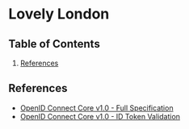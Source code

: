 # Lovely London

## Table of Contents
1. [References](#references)

## References
- [OpenID Connect Core v1.0 - Full Specification](https://openid.net/specs/openid-connect-core-1_0.html)
- [OpenID Connect Core v1.0 - ID Token Validation](https://openid.net/specs/openid-connect-core-1_0.html#IDTokenValidation)
